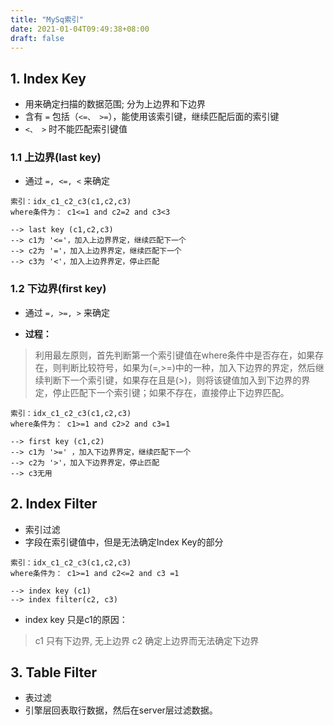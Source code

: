 ```yaml
---
title: "MySq索引"
date: 2021-01-04T09:49:38+08:00
draft: false
---
```


## 1. Index Key
- 用来确定扫描的数据范围; 分为上边界和下边界
- 含有 `=` 包括（`<=、 >=`），能使用该索引键，继续匹配后面的索引键
- `<、 >` 时不能匹配索引键值

### 1.1 上边界(last key)
- 通过 `=, <=, <` 来确定

```mysql
索引：idx_c1_c2_c3(c1,c2,c3)
where条件为： c1<=1 and c2=2 and c3<3

--> last key (c1,c2,c3)
--> c1为 '<='，加入上边界界定，继续匹配下一个
--> c2为 '='，加入上边界界定，继续匹配下一个
--> c3为 '<'，加入上边界界定，停止匹配
```
### 1.2 下边界(first key)
- 通过 `=, >=, >` 来确定

- **过程：** 
> 利用最左原则，首先判断第一个索引键值在where条件中是否存在，如果存在，则判断比较符号，如果为(=,>=)中的一种，加入下边界的界定，然后继续判断下一个索引键，如果存在且是(>)，则将该键值加入到下边界的界定，停止匹配下一个索引键；如果不存在，直接停止下边界匹配。

```mysql
索引：idx_c1_c2_c3(c1,c2,c3)
where条件为： c1>=1 and c2>2 and c3=1

--> first key (c1,c2)
--> c1为 '>=' ，加入下边界界定，继续匹配下一个
--> c2为 '>'，加入下边界界定，停止匹配
--> c3无用
```

## 2. Index Filter
- 索引过滤
- 字段在索引键值中，但是无法确定Index Key的部分

```mysql
索引：idx_c1_c2_c3(c1,c2,c3)
where条件为： c1>=1 and c2<=2 and c3 =1

--> index key (c1)
--> index filter(c2, c3)
```
- index key 只是c1的原因：
> c1 只有下边界, 无上边界
> c2 确定上边界而无法确定下边界


## 3. Table Filter
- 表过滤
- 引擎层回表取行数据，然后在server层过滤数据。

[^1]: ICP: Index Condition Pushdown, 是一种在存储引擎层使用索引过滤数据的一种优化方式